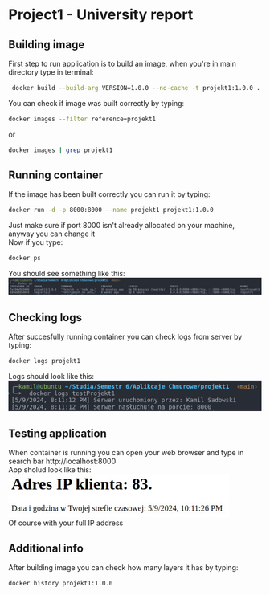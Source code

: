 # Project1 - University report

## Building image
First step to run application is to build an image, when you're in main directory type in terminal:
```sh
 docker build --build-arg VERSION=1.0.0 --no-cache -t projekt1:1.0.0 .
```
You can check if image was built correctly by typing:
```sh
docker images --filter reference=projekt1
```
or
```sh
docker images | grep projekt1
```
## Running container
If the image has been built correctly you can run it by typing:
```sh
docker run -d -p 8000:8000 --name projekt1 projekt1:1.0.0
```
Just make sure if port 8000 isn't already allocated on your machine, anyway you can change it \
Now if you type:
```sh
docker ps
```
You should see something like this:
![screenshot](previews/docker_ps_preview.png)

## Checking logs
After succesfully running container you can check logs from server by typing:
```sh
docker logs projekt1
```
Logs should look like this: \
![screenshot](previews/docker_logs_preview.png)

## Testing application
When container is running you can open your web browser and type in search bar http://localhost:8000 \
App sholud look like this: \
![screenshot](previews/app_preview.jpg) \
Of course with your full IP address

## Additional info
After building image you can check how many layers it has by typing:
```sh
docker history projekt1:1.0.0
```
